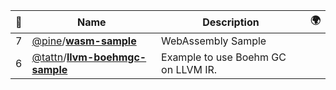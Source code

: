 |:star2: | Name | Description | 🌍|
|---|---|---|---|
|7|[@pine](https://github.com/pine)/[**wasm-sample**](https://github.com/pine/wasm-sample)|WebAssembly Sample||
|6|[@tattn](https://github.com/tattn)/[**llvm-boehmgc-sample**](https://github.com/tattn/llvm-boehmgc-sample)|Example to use Boehm GC on LLVM IR.||

